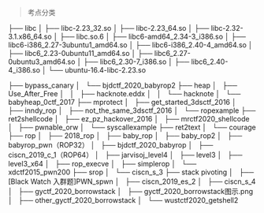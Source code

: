 > 考点分类

├── libc
│   ├── libc-2.23_32.so
│   ├── libc-2.23_64.so
│   ├── libc-2.32-3.1.x86_64.so
│   ├── libc.so.6
│   ├── libc6-amd64_2.34-3_i386.so
│   ├── libc6-i386_2.27-3ubuntu1_amd64.so
│   ├── libc6-i386_2.40-4_amd64.so
│   ├── libc6_2.23-0ubuntu11_amd64.so
│   ├── libc6_2.27-0ubuntu3_amd64.so
│   ├── libc6_2.30-7_i386.so
│   ├── libc6_2.40-4_i386.so
│   └── ubuntu-16.4-libc-2.23.so

├── bypass_canary
│   └── bjdctf_2020_babyrop2
├── heap
│   ├── Use_After_Free
│   │   ├── hacknote.eddx
│   │   └── hacknote
│   └── babyheap_0ctf_2017
├── mprotect
│   ├── get_started_3dsctf_2016
│   ├── inndy_rop
│   ├── not_the_same_3dsctf_2016
│   └── ropexample
├── ret2shellcode
│   ├── ez_pz_hackover_2016
│   ├── mrctf2020_shellcode
│   ├── pwnable_orw
│   └── syscallexample
├── ret2text
│   └── courage
├── rop
│   ├── 2018_rop
│   ├── baby_rop
│   ├── baby_rop2
│   ├── babyrop_pwn（ROP32）
│   ├── bjdctf_2020_babyrop
│   ├── ciscn_2019_c_1（ROP64）
│   ├── jarvisoj_level4
│   ├── level3
│   ├── level3_x64
│   ├── rop_execve
│   ├── simplerop
│   └── xdctf2015_pwn200
├── srop
│   └── ciscn_s_3
├── stack pivoting
│   ├── [Black Watch 入群题]PWN_spwn
│   ├── ciscn_2019_es_2
│   ├── ciscn_s_4
│   ├── gyctf_2020_borrowstack
│   ├── gyctf_2020_borrowstack图示.png
│   ├── other_gyctf_2020_borrowstack
│   └── wustctf2020_getshell2

